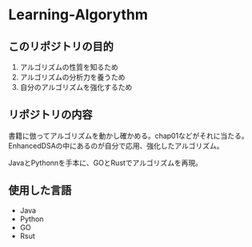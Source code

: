 # Learning-Algorythm

## このリポジトリの目的
1. アルゴリズムの性質を知るため
2. アルゴリズムの分析力を養うため
3. 自分のアルゴリズムを強化するため

## リポジトリの内容
書籍に倣ってアルゴリズムを動かし確かめる。chap01などがそれに当たる。
EnhancedDSAの中にあるのが自分で応用、強化したアルゴリズム。

JavaとPythonnを手本に、GOとRustでアルゴリズムを再現。

## 使用した言語
- Java
- Python
- GO
- Rsut
